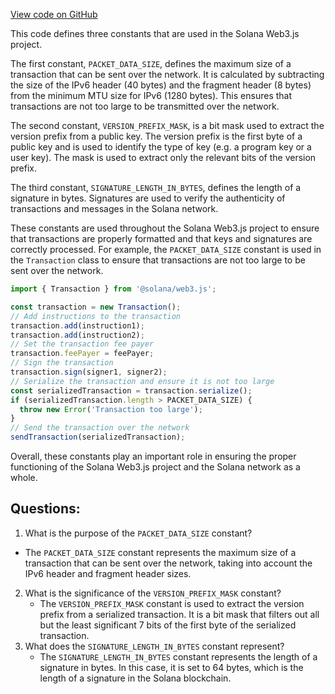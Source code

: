 [View code on GitHub](https://github.com/solana-labs/solana-web3.js/blob/master/packages/library-legacy/src/transaction/constants.ts)

This code defines three constants that are used in the Solana Web3.js project. 

The first constant, `PACKET_DATA_SIZE`, defines the maximum size of a transaction that can be sent over the network. It is calculated by subtracting the size of the IPv6 header (40 bytes) and the fragment header (8 bytes) from the minimum MTU size for IPv6 (1280 bytes). This ensures that transactions are not too large to be transmitted over the network.

The second constant, `VERSION_PREFIX_MASK`, is a bit mask used to extract the version prefix from a public key. The version prefix is the first byte of a public key and is used to identify the type of key (e.g. a program key or a user key). The mask is used to extract only the relevant bits of the version prefix.

The third constant, `SIGNATURE_LENGTH_IN_BYTES`, defines the length of a signature in bytes. Signatures are used to verify the authenticity of transactions and messages in the Solana network. 

These constants are used throughout the Solana Web3.js project to ensure that transactions are properly formatted and that keys and signatures are correctly processed. For example, the `PACKET_DATA_SIZE` constant is used in the `Transaction` class to ensure that transactions are not too large to be sent over the network. 

```javascript
import { Transaction } from '@solana/web3.js';

const transaction = new Transaction();
// Add instructions to the transaction
transaction.add(instruction1);
transaction.add(instruction2);
// Set the transaction fee payer
transaction.feePayer = feePayer;
// Sign the transaction
transaction.sign(signer1, signer2);
// Serialize the transaction and ensure it is not too large
const serializedTransaction = transaction.serialize();
if (serializedTransaction.length > PACKET_DATA_SIZE) {
  throw new Error('Transaction too large');
}
// Send the transaction over the network
sendTransaction(serializedTransaction);
```

Overall, these constants play an important role in ensuring the proper functioning of the Solana Web3.js project and the Solana network as a whole.
## Questions: 
 1. What is the purpose of the `PACKET_DATA_SIZE` constant?
   - The `PACKET_DATA_SIZE` constant represents the maximum size of a transaction that can be sent over the network, taking into account the IPv6 header and fragment header sizes.
2. What is the significance of the `VERSION_PREFIX_MASK` constant?
   - The `VERSION_PREFIX_MASK` constant is used to extract the version prefix from a serialized transaction. It is a bit mask that filters out all but the least significant 7 bits of the first byte of the serialized transaction.
3. What does the `SIGNATURE_LENGTH_IN_BYTES` constant represent?
   - The `SIGNATURE_LENGTH_IN_BYTES` constant represents the length of a signature in bytes. In this case, it is set to 64 bytes, which is the length of a signature in the Solana blockchain.